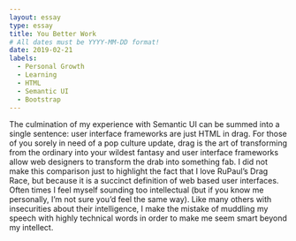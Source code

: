 ```yaml
---
layout: essay
type: essay
title: You Better Work
# All dates must be YYYY-MM-DD format!
date: 2019-02-21
labels:
  - Personal Growth
  - Learning
  - HTML
  - Semantic UI
  - Bootstrap
---
```


The culmination of my experience with Semantic UI can be summed into a single sentence: user interface frameworks are just HTML in drag. For those of you sorely in need of a pop culture update, drag is the art of transforming from the ordinary into your wildest fantasy and user interface frameworks allow web designers to transform the drab into something fab. I did not make this comparison just to highlight the fact that I love RuPaul’s Drag Race, but because it is a succinct definition of web based user interfaces. 
	Often times I feel myself sounding too intellectual (but if you know me personally, I’m not sure you’d feel the same way). Like many others with insecurities about their intelligence, I make the mistake of muddling my speech with highly technical words in order to make me seem smart beyond my intellect. 
